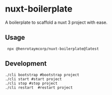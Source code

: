 # nuxt-boilerplate
A boilerplate to scaffold a nuxt 3 project with ease.

## Usage
```shell
 npx @henrotaymcorp/nuxt-boilerplate@latest
```

## Development
```shell
./cli bootstrap #bootstrap project
./cli start #start project
./cli stop #stop project
./cli restart  #restart project
```